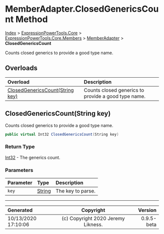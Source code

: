 ﻿# MemberAdapter.ClosedGenericsCount Method

[Index](../index.md) > [ExpressionPowerTools.Core](ExpressionPowerTools.Core.a.md) > [ExpressionPowerTools.Core.Members](ExpressionPowerTools.Core.Members.n.md) > [MemberAdapter](ExpressionPowerTools.Core.Members.MemberAdapter.cs.md) > **ClosedGenericsCount**

Counts closed generics to provide a good type name.

## Overloads

| Overload | Description |
| :-- | :-- |
| [ClosedGenericsCount(String key)](#closedgenericscountstring-key) | Counts closed generics to provide a good type name. |
## ClosedGenericsCount(String key)

Counts closed generics to provide a good type name.

```csharp
public virtual Int32 ClosedGenericsCount(String key)
```

### Return Type

 [Int32](https://docs.microsoft.com/dotnet/api/system.int32)  - The generics count.

### Parameters

| Parameter | Type | Description |
| :-- | :-- | :-- |
| `key` | [String](https://docs.microsoft.com/dotnet/api/system.string) | The key to parse. |



---

| Generated | Copyright | Version |
| :-- | :-: | --: |
| 10/13/2020 17:10:06 | (c) Copyright 2020 Jeremy Likness. | 0.9.5-beta |
